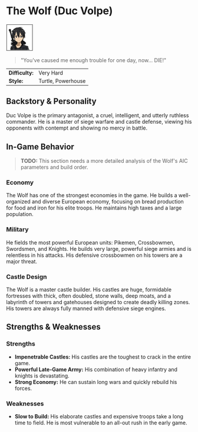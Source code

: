 # The Wolf (Duc Volpe)

![Portrait](./images/wolf_portrait.png)
> "You've caused me enough trouble for one day, now... DIE!"

| | |
| :--- | :--- |
| **Difficulty:** | Very Hard |
| **Style:** | Turtle, Powerhouse |

## Backstory & Personality
Duc Volpe is the primary antagonist, a cruel, intelligent, and utterly ruthless commander. He is a master of siege warfare and castle defense, viewing his opponents with contempt and showing no mercy in battle.

## In-Game Behavior
> **TODO:** This section needs a more detailed analysis of the Wolf's AIC parameters and build order.

### Economy
The Wolf has one of the strongest economies in the game. He builds a well-organized and diverse European economy, focusing on bread production for food and iron for his elite troops. He maintains high taxes and a large population.

### Military
He fields the most powerful European units: Pikemen, Crossbowmen, Swordsmen, and Knights. He builds very large, powerful siege armies and is relentless in his attacks. His defensive crossbowmen on his towers are a major threat.

### Castle Design
The Wolf is a master castle builder. His castles are huge, formidable fortresses with thick, often doubled, stone walls, deep moats, and a labyrinth of towers and gatehouses designed to create deadly killing zones. His towers are always fully manned with defensive siege engines.

## Strengths & Weaknesses
### Strengths
* **Impenetrable Castles:** His castles are the toughest to crack in the entire game.
* **Powerful Late-Game Army:** His combination of heavy infantry and knights is devastating.
* **Strong Economy:** He can sustain long wars and quickly rebuild his forces.

### Weaknesses
* **Slow to Build:** His elaborate castles and expensive troops take a long time to field. He is most vulnerable to an all-out rush in the early game.